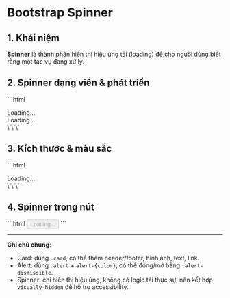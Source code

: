 # Bootstrap Spinner

## 1. Khái niệm
**Spinner** là thành phần hiển thị hiệu ứng tải (loading) để cho người dùng biết rằng một tác vụ đang xử lý.

## 2. Spinner dạng viền & phát triển
\`\`\`html
<!-- Spinner dạng viền -->
<div class="spinner-border" role="status">
  <span class="visually-hidden">Loading...</span>
</div>

<!-- Spinner dạng phát triển -->
<div class="spinner-grow" role="status">
  <span class="visually-hidden">Loading...</span>
</div>
\`\`\`

## 3. Kích thước & màu sắc
\`\`\`html
<div class="spinner-border spinner-border-sm text-danger" role="status">
  <span class="visually-hidden">Loading...</span>
</div>
\`\`\`

## 4. Spinner trong nút
\`\`\`html
<button class="btn btn-primary" type="button" disabled>
  <span class="spinner-border spinner-border-sm" role="status" aria-hidden="true"></span>
  Loading...
</button>
\`\`\`

---

**Ghi chú chung**:
- Card: dùng `.card`, có thể thêm header/footer, hình ảnh, text, link.
- Alert: dùng `.alert` + `alert-{color}`, có thể đóng/mở bằng `.alert-dismissible`.
- Spinner: chỉ hiển thị hiệu ứng, không có logic tải thực sự, nên kết hợp `visually-hidden` để hỗ trợ accessibility.